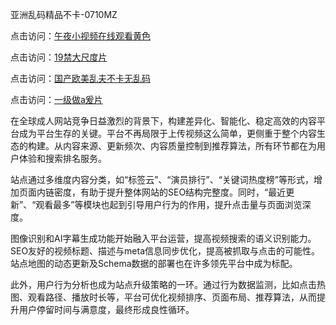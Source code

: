 亚洲乱码精品不卡-0710MZ

点击访问：<a href="https://heiliaoll4qsx.pages.dev">午夜小视频在线观看黄色</a>

点击访问：<a href="https://heiliaoxwd5i8.pages.dev">19禁大尺度片</a>

点击访问：<a href="https://heiliaoga6s9v.pages.dev">国产欧美乱夫不卡无乱码</a>

点击访问：<a href="https://heiliaowzu4ur.pages.dev">一级做a爰片</a>

在全球成人网站竞争日益激烈的背景下，构建差异化、智能化、稳定高效的内容平台成为平台生存的关键。平台不再局限于上传视频这么简单，更侧重于整个内容生态的构建。从内容来源、更新频次、内容质量控制到推荐算法，所有环节都在为用户体验和搜索排名服务。

站点通过多维度内容分类，如“标签云”、“演员排行”、“关键词热度榜”等形式，增加页面内链密度，有助于提升整体网站的SEO结构完整度。同时，“最近更新”、“观看最多”等模块也起到引导用户行为的作用，提升点击量与页面浏览深度。

图像识别和AI字幕生成功能开始融入平台运营，提高视频搜索的语义识别能力。SEO友好的视频标题、描述与meta信息同步优化，提高被抓取与点击的可能性。站点地图的动态更新及Schema数据的部署也在许多领先平台中成为标配。

此外，用户行为分析也成为站点升级策略的一环。通过行为数据监测，比如点击热图、观看路径、播放时长等，平台可优化视频排序、页面布局、推荐算法，从而提升用户停留时间与满意度，最终形成良性循环。

<span style="display:none;">[Canonical link]( ）</span>
